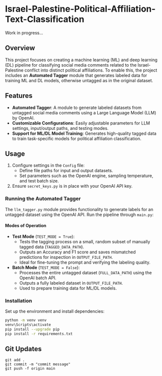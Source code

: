 # Israel-Palestine-Political-Affiliation-Text-Classification
Work in progress...

## Overview
This project focuses on creating a machine learning (ML) and deep learning (DL) pipeline for classifying social media comments related to the Israel-Palestine conflict into distinct political affiliations. To enable this, the project includes an **Automated Tagger** module that generates labeled data for training ML and DL models, otherwise untagged as in the original dataset.

## Features
- **Automated Tagger**: A module to generate labeled datasets from untagged social media comments using a Large Language Model (LLM) by OpenAI.
- **Customizable Configurations**: Easily adjustable parameters for LLM settings, input/output paths, and testing modes.
- **Support for ML/DL Model Training**: Generates high-quality tagged data to train task-specific models for political affiliation classification.

## Usage
1. Configure settings in the `Config` file:
   - Define file paths for input and output datasets.
   - Set parameters such as the OpenAI engine, sampling temperature, and test batch size.
2. Ensure `secret_keys.py` is in place with your OpenAI API key.

### Running the Automated Tagger
The `llm_tagger.py` module provides functionality to generate labels for an untagged dataset using the OpenAI API. Run the pipeline through `main.py`:

#### **Modes of Operation**
- **Test Mode** (`TEST_MODE = True`):
  - Tests the tagging process on a small, random subset of manually tagged data (`TAGGED_DATA_PATH`).
  - Outputs an Accuracy and F1 score and saves mismatched predictions for inspection in `OUTPUT_FILE_PATH`.
  - Ideal for fine-tuning the prompt and verifying the labeling quality.
- **Batch Mode** (`TEST_MODE = False`):
  - Processes the entire untagged dataset (`FULL_DATA_PATH`) using the OpenAI batch API.
  - Outputs a fully labeled dataset in `OUTPUT_FILE_PATH`.
  - Used to prepare training data for ML/DL models.

### Installation
Set up the environment and install dependencies:

```bash
python -m venv venv
venv\Scripts\activate
pip install --upgrade pip
pip install -r requirements.txt
```

## Git Updates
```
git add .
git commit -m "commit message"
git push -f origin main
````
